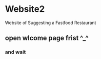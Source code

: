 # Website2
Website of Suggesting a Fastfood Restaurant 

## open wlcome page frist ^_^
### and wait
